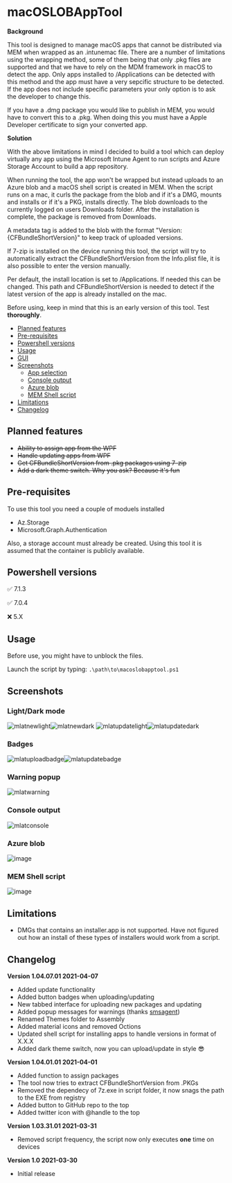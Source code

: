 # macOSLOBAppTool
**Background**

This tool is designed to manage macOS apps that cannot be distributed via MEM when wrapped as an .intunemac file. There are a number of limitations using the wrapping method, some of them being that only .pkg files are supported and that we have to rely on the MDM framework in macOS to detect the app. Only apps installed to /Applications can be detected with this method and the app must have a very sepcific structure to be detected. If the app does not include specific parameters your only option is to ask the developer to change this.

If you have a .dmg package you would like to publish in MEM, you would have to convert this to a .pkg. When doing this you must have a Apple Developer certificate to sign your converted app.

**Solution**

With the above limitations in mind I decided to build a tool which can deploy virtually any app using the Microsoft Intune Agent to run scripts and Azure Storage Account to build a app repository.

When running the tool, the app won't be wrapped but instead uploads to an Azure blob and a macOS shell script is created in MEM. When the script runs on a mac, it curls the package from the blob and if it's a DMG, mounts and installs or if it's a PKG, installs directly. The blob downloads to the currently logged on users Downloads folder. After the installation is complete, the package is removed from Downloads.

A metadata tag is added to the blob with the format "Version: {CFBundleShortVersion}" to keep track of uploaded versions.

If 7-zip is installed on the device running this tool, the script will try to automatically extract the CFBundleShortVersion
from the Info.plist file, it is also possible to enter the version manually.

Per default, the install location is set to /Applications. If needed this can be changed. This path and CFBundleShortVersion is needed to detect if
the latest version of the app is already installed on the mac.

Before using, keep in mind that this is an early version of this tool. Test **thoroughly**.

- [Planned features](#planned-features)
- [Pre-requisites](#pre-requisites)
- [Powershell versions](#powershell-versions)
- [Usage](#usage)
- [GUI](#gui)
- [Screenshots](#screenshots)
  * [App selection](#app-selection)
  * [Console output](#console-output)
  * [Azure blob](#azure-blob)
  * [MEM Shell script](#mem-shell-script)
- [Limitations](#limitations)
- [Changelog](#changelog)

## Planned features
- ~~Ability to assign app from the WPF~~
- ~~Handle updating apps from WPF~~
- ~~Get CFBundleShortVersion from .pkg packages using 7-zip~~
- ~~Add a dark theme switch. Why you ask? Because it's fun~~

## Pre-requisites
To use this tool you need a couple of moduels installed
- Az.Storage
- Microsoft.Graph.Authentication

Also, a storage account must already be created. Using this tool it is assumed that the container is publicly available.

## Powershell versions
:white_check_mark: 7.1.3

:white_check_mark: 7.0.4

:x: 5.X

## Usage
Before use, you might have to unblock the files.

Launch the script by typing:
```.\path\to\macoslobapptool.ps1```

## Screenshots
### Light/Dark mode
![mlatnewlight](https://user-images.githubusercontent.com/78877636/113880302-a9e57d80-97bb-11eb-9874-b5c690aff774.png)![mlatnewdark](https://user-images.githubusercontent.com/78877636/113880345-b4a01280-97bb-11eb-87bb-3ce2f1c2b828.png)
![mlatupdatelight](https://user-images.githubusercontent.com/78877636/113881566-d5b53300-97bc-11eb-9baa-092c4964a874.png)![mlatupdatedark](https://user-images.githubusercontent.com/78877636/113880700-fdf06200-97bb-11eb-9ee2-069902bc6dcf.png)
### Badges
![mlatuploadbadge](https://user-images.githubusercontent.com/78877636/113881134-6fc8ab80-97bc-11eb-884d-64b36469337a.png)![mlatupdatebadge](https://user-images.githubusercontent.com/78877636/113881148-748d5f80-97bc-11eb-9c4d-44e988ecd375.png)
### Warning popup
![mlatwarning](https://user-images.githubusercontent.com/78877636/113881202-840ca880-97bc-11eb-8ec5-db85c69d4c76.png)
### Console output
![mlatconsole](https://user-images.githubusercontent.com/78877636/113880740-0779ca00-97bc-11eb-9c2d-da0a71d53563.png)
### Azure blob
![image](https://user-images.githubusercontent.com/78877636/113022390-d75f7500-9184-11eb-8f2f-9dff4403213a.png)
### MEM Shell script
![image](https://user-images.githubusercontent.com/78877636/113022608-12fa3f00-9185-11eb-973e-99f7f4df46e0.png)

## Limitations
- DMGs that contains an installer.app is not supported. Have not figured out how an install of these types of installers would work from a script.

## Changelog
**Version 1.04.07.01 2021-04-07**
- Added update functionality
- Added button badges when uploading/updating
- New tabbed interface for uploading new packages and updating
- Added popup messages for warnings (thanks [smsagent](https://smsagent.wordpress.com/2017/08/24/a-customisable-wpf-messagebox-for-powershell/))
- Renamed Themes folder to Assembly
- Added material icons and removed Octions
- Updated shell script for installing apps to handle versions in format of X.X.X
- Added dark theme switch, now you can upload/update in style 😎

**Version 1.04.01.01 2021-04-01**
- Added function to assign packages
- The tool now tries to extract CFBundleShortVersion from .PKGs
- Removed the dependecy of 7z.exe in script folder, it now snags the path to the EXE from registry
- Added button to GitHub repo to the top
- Added twitter icon with @handle to the top

**Version 1.03.31.01 2021-03-31**
- Removed script frequency, the script now only executes **one** time on devices

**Version 1.0 2021-03-30**
- Initial release
